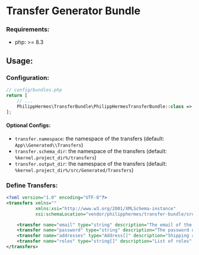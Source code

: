 # Transfer Generator Bundle

### Requirements:
* php: >= 8.3

## Usage:

### Configuration:

```php
// config/bundles.php
return [
    // ...
    PhilippHermes\TransferBundle\PhilippHermesTransferBundle::class => ['all' => true],
];
```

#### Optional Configs:
* `transfer.namespace`: the namespace of the transfers (default: `App\\Generated\\Transfers`)
* `transfer.schema_dir`: the namespace of the transfers (default: `%kernel.project_dir%/transfers`)
* `transfer.output_dir`: the namespace of the transfers (default: `%kernel.project_dir%/src/Generated/Transfers`)

### Define Transfers:

```xml
<?xml version="1.0" encoding="UTF-8"?>
<transfers xmlns=""
           xmlns:xsi="http://www.w3.org/2001/XMLSchema-instance"
           xsi:schemaLocation="vendor/philipphermes/transfer-bundle/src/Resources/config/schema/transfer.xsd">

    <transfer name="email" type="string" description="The email of the user"/>
    <transfer name="password" type="string" description="The password of the user"/>
    <transfer name="addresses" type="Address[]" description="Shipping addresses" singular="address" isNullable="true"/>
    <transfer name="roles" type="string[]" description="List of roles" isNullable="false"/>
</transfers>
```